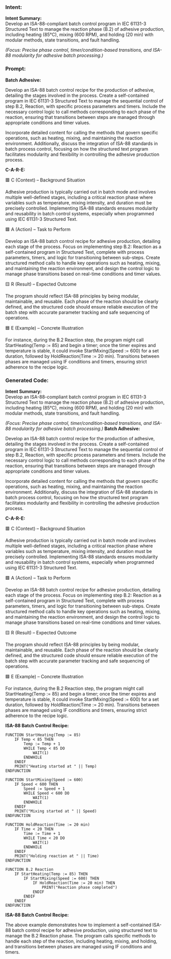 ### Intent:
**Intent Summary:**  
Develop an ISA-88-compliant batch control program in IEC 61131-3 Structured Text to manage the reaction phase (B.2) of adhesive production, including heating (85°C), mixing (600 RPM), and holding (20 min) with modular methods, state transitions, and fault handling.  

*(Focus: Precise phase control, timer/condition-based transitions, and ISA-88 modularity for adhesive batch processing.)*

### Prompt:
**Batch Adhesive:**

Develop an ISA-88 batch control recipe for the production of adhesive, detailing the stages involved in the process. Create a self-contained program in IEC 61131-3 Structured Text to manage the sequential control of step B.2, Reaction, with specific process parameters and timers. Include the necessary control logic to call methods corresponding to each phase of the reaction, ensuring that transitions between steps are managed through appropriate conditions and timer values.

Incorporate detailed content for calling the methods that govern specific operations, such as heating, mixing, and maintaining the reaction environment. Additionally, discuss the integration of ISA-88 standards in batch process control, focusing on how the structured text program facilitates modularity and flexibility in controlling the adhesive production process.

**C-A-R-E:**

🟥 C (Context) – Background Situation

Adhesive production is typically carried out in batch mode and involves multiple well-defined stages, including a critical reaction phase where variables such as temperature, mixing intensity, and duration must be precisely controlled. Implementing ISA-88 standards ensures modularity and reusability in batch control systems, especially when programmed using IEC 61131-3 Structured Text.

🟩 A (Action) – Task to Perform

Develop an ISA-88 batch control recipe for adhesive production, detailing each stage of the process. Focus on implementing step B.2: Reaction as a self-contained program in Structured Text, complete with process parameters, timers, and logic for transitioning between sub-steps. Create structured method calls to handle key operations such as heating, mixing, and maintaining the reaction environment, and design the control logic to manage phase transitions based on real-time conditions and timer values.

🟨 R (Result) – Expected Outcome

The program should reflect ISA-88 principles by being modular, maintainable, and reusable. Each phase of the reaction should be clearly defined, and the structured code should ensure reliable execution of the batch step with accurate parameter tracking and safe sequencing of operations.

🟦 E (Example) – Concrete Illustration

For instance, during the B.2 Reaction step, the program might call StartHeating(Temp := 85) and begin a timer; once the timer expires and temperature is stable, it could invoke StartMixing(Speed := 600) for a set duration, followed by HoldReaction(Time := 20 min). Transitions between phases are managed using IF conditions and timers, ensuring strict adherence to the recipe logic.

### Generated Code:
**Intent Summary:**  
Develop an ISA-88-compliant batch control program in IEC 61131-3 Structured Text to manage the reaction phase (B.2) of adhesive production, including heating (85°C), mixing (600 RPM), and holding (20 min) with modular methods, state transitions, and fault handling.  

*(Focus: Precise phase control, timer/condition-based transitions, and ISA-88 modularity for adhesive batch processing.)*
**Batch Adhesive:**

Develop an ISA-88 batch control recipe for the production of adhesive, detailing the stages involved in the process. Create a self-contained program in IEC 61131-3 Structured Text to manage the sequential control of step B.2, Reaction, with specific process parameters and timers. Include the necessary control logic to call methods corresponding to each phase of the reaction, ensuring that transitions between steps are managed through appropriate conditions and timer values.

Incorporate detailed content for calling the methods that govern specific operations, such as heating, mixing, and maintaining the reaction environment. Additionally, discuss the integration of ISA-88 standards in batch process control, focusing on how the structured text program facilitates modularity and flexibility in controlling the adhesive production process.

**C-A-R-E:**

🟥 C (Context) – Background Situation

Adhesive production is typically carried out in batch mode and involves multiple well-defined stages, including a critical reaction phase where variables such as temperature, mixing intensity, and duration must be precisely controlled. Implementing ISA-88 standards ensures modularity and reusability in batch control systems, especially when programmed using IEC 61131-3 Structured Text.

🟩 A (Action) – Task to Perform

Develop an ISA-88 batch control recipe for adhesive production, detailing each stage of the process. Focus on implementing step B.2: Reaction as a self-contained program in Structured Text, complete with process parameters, timers, and logic for transitioning between sub-steps. Create structured method calls to handle key operations such as heating, mixing, and maintaining the reaction environment, and design the control logic to manage phase transitions based on real-time conditions and timer values.

🟨 R (Result) – Expected Outcome

The program should reflect ISA-88 principles by being modular, maintainable, and reusable. Each phase of the reaction should be clearly defined, and the structured code should ensure reliable execution of the batch step with accurate parameter tracking and safe sequencing of operations.

🟦 E (Example) – Concrete Illustration

For instance, during the B.2 Reaction step, the program might call StartHeating(Temp := 85) and begin a timer; once the timer expires and temperature is stable, it could invoke StartMixing(Speed := 600) for a set duration, followed by HoldReaction(Time := 20 min). Transitions between phases are managed using IF conditions and timers, ensuring strict adherence to the recipe logic.

**ISA-88 Batch Control Recipe:**

```
FUNCTION StartHeating(Temp := 85)
    IF Temp < 85 THEN
        Temp := Temp + 1
        WHILE Temp < 85 DO
            WAIT(1)
        ENDWHILE
    ENDIF
    PRINT("Heating started at " || Temp)
ENDFUNCTION

FUNCTION StartMixing(Speed := 600)
    IF Speed < 600 THEN
        Speed := Speed + 1
        WHILE Speed < 600 DO
            WAIT(1)
        ENDWHILE
    ENDIF
    PRINT("Mixing started at " || Speed)
ENDFUNCTION

FUNCTION HoldReaction(Time := 20 min)
    IF Time < 20 THEN
        Time := Time + 1
        WHILE Time < 20 DO
            WAIT(1)
        ENDWHILE
    ENDIF
    PRINT("Holding reaction at " || Time)
ENDFUNCTION

FUNCTION B.2 Reaction
    IF StartHeating(Temp := 85) THEN
        IF StartMixing(Speed := 600) THEN
            IF HoldReaction(Time := 20 min) THEN
                PRINT("Reaction phase completed")
            ENDIF
        ENDIF
    ENDIF
ENDFUNCTION
```

**ISA-88 Batch Control Recipe:**

The above example demonstrates how to implement a self-contained ISA-88 batch control recipe for adhesive production, using structured text to manage the B.2 Reaction phase. The program calls specific methods to handle each step of the reaction, including heating, mixing, and holding, and transitions between phases are managed using IF conditions and timers.
